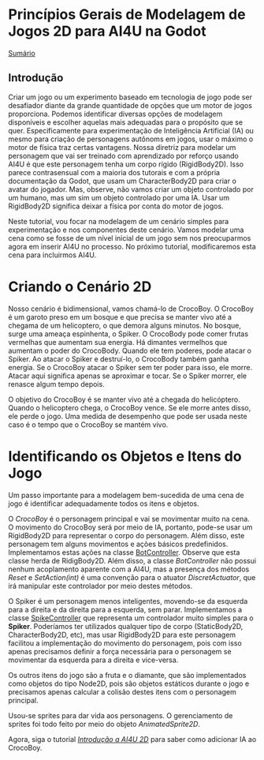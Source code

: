 # Princípios Gerais de Modelagem de Jogos 2D para AI4U na Godot

[Sumário](summary.md)

## Introdução
Criar um jogo ou um experimento baseado em tecnologia de jogo pode ser desafiador diante da grande quantidade de opções que um motor de jogos proporciona. Podemos identificar diversas opções de modelagem disponíveis e escolher aquelas mais adequadas para o propósito que se quer. Especificamente para experimentação de Inteligência Artificial (IA) ou mesmo para criação de personagens autônoms em jogos, usar o máximo o motor de física traz certas vantagens. Nossa diretriz para modelar um personagem que vai ser treinado com aprendizado por reforço usando AI4U é que este personagem tenha um corpo rígido (RigidBody2D). Isso parece contrasensual com a maioria dos tutorais e com a própria documentação da Godot, que usam um CharacterBody2D para criar o avatar do jogador. Mas, observe, não vamos criar um objeto controlado por um humano, mas um sim um objeto controlado por uma IA. Usar um RigidBody2D significa deixar a física por conta do motor de jogos.

Neste tutorial, vou focar na modelagem de um cenário simples para experimentação e nos componentes deste cenário. Vamos modelar uma cena como se fosse de um nível inicial de um jogo sem nos preocuparmos agora em inserir AI4U no processo. No próximo tutorial, modificaremos esta cena para incluirmos AI4U.

# Criando o Cenário 2D
Nosso cenário é bidimensional, vamos chamá-lo de CrocoBoy. O CrocoBoy é um garoto preso em um bosque  e que precisa se manter vivo até a chegama de um helicoptero, o que demora alguns minutos. No bosque, surge uma ameaça espinhenta, o Spiker. O CrocoBody pode comer frutas vermelhas que aumentam sua energia. Há dimantes vermelhos que aumentam o poder do CrocoBody. Quando ele tem poderes, pode atacar o Spiker. Ao atacar o Spiker e destruí-lo, o CrocoBody também ganha energia. Se o CrocoBoy atacar o Spiker sem ter poder para isso, ele morre. Atacar aqui significa apenas se aproximar e tocar. Se o Spiker morrer, ele renasce algum tempo depois.

O objetivo do CrocoBoy é se manter vivo até a chegada do helicóptero. Quando o helicoptero chega, o CrocoBoy vence. Se ele morre antes disso, ele perde o jogo. Uma medida de desempenho que pode ser usada neste caso é o tempo que o CrocoBoy se mantém vivo.

# Identificando os Objetos e Itens do Jogo
Um passo importante para a modelagem bem-sucedida de uma cena de jogo é identificar adequadamente todos os itens e objetos. 

O *CrocoBoy* é o personagem principal e vai se movimentar muito na cena. O movimento do CrocoBoy será por meio de IA, portanto, pode-se usar um RigidBody2D para representar o corpo do personagem. Além disso, este personagem tem alguns movimentos e ações básicos predefinidos. Implementamos estas ações na classe [BotController](../demo2d/BotController.cs). Observe que esta classe herda de RidigBody2D. Além disso, a classe *BotController* não possui nenhum acoplamento aparente com a AI4U, mas a presença dos métodos *Reset* e *SetAction(int)* é uma convenção para o atuator *DiscretActuator*, que irá manipular este controlador por meio destes métodos.

O Spiker é um personagem menos inteligentes, movendo-se da esquerda para a direita e da direita para a esquerda, sem parar. Implementamos a classe [SpikeController](../demo2d/SpikeController.cs) que representa um controlador muito simples para o **Spiker**. Poderíamos ter utilizados qualquer tipo de corpo (StaticBody2D, CharacterBody2D, etc), mas usar RigidBody2D para este personagem facilitou a implementação do movimento do personagem, pois com isso apenas precisamos definir a força necessária para o personagem se movimentar da esquerda para a direita e vice-versa.

Os outros itens do jogo são a fruta e o diamante, que são implementados como objetos do tipo Node2D, pois são objetos estáticos durante o jogo e precisamos apenas calcular a colisão destes itens com o personagem principal.

Usou-se sprites para dar vida aos personagens. O gerenciamento de sprites foi todo feito por meio do objeto *AnimatedSprite2D*.

Agora, siga o tutorial [*Introdução a AI4U 2D*](introduction2dgodotwithAI4U.md) para saber como adicionar IA ao CrocoBoy.